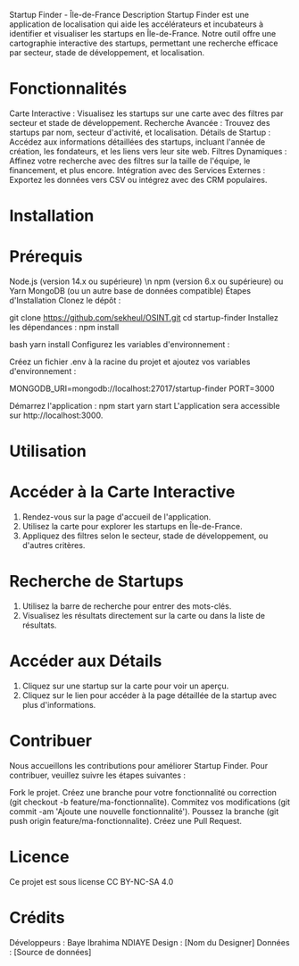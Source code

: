 Startup Finder - Île-de-France
Description
Startup Finder est une application de localisation qui aide les accélérateurs et incubateurs à identifier et visualiser les startups en Île-de-France. Notre outil offre une cartographie interactive des startups, permettant une recherche efficace par secteur, stade de développement, et localisation.

# Fonctionnalités
Carte Interactive : Visualisez les startups sur une carte avec des filtres par secteur et stade de développement.
Recherche Avancée : Trouvez des startups par nom, secteur d'activité, et localisation.
Détails de Startup : Accédez aux informations détaillées des startups, incluant l'année de création, les fondateurs, et les liens vers leur site web.
Filtres Dynamiques : Affinez votre recherche avec des filtres sur la taille de l'équipe, le financement, et plus encore.
Intégration avec des Services Externes : Exportez les données vers CSV ou intégrez avec des CRM populaires.

# Installation
# Prérequis 
Node.js (version 14.x ou supérieure) \n
npm (version 6.x ou supérieure) ou Yarn
MongoDB (ou un autre base de données compatible)
Étapes d'Installation
Clonez le dépôt :

git clone https://github.com/sekheul/OSINT.git
cd startup-finder
Installez les dépendances :
npm install

bash
yarn install
Configurez les variables d'environnement :

Créez un fichier .env à la racine du projet et ajoutez vos variables d'environnement :

MONGODB_URI=mongodb://localhost:27017/startup-finder
PORT=3000

Démarrez l'application :
npm start
yarn start
L'application sera accessible sur http://localhost:3000.

# Utilisation
# Accéder à la Carte Interactive
1. Rendez-vous sur la page d'accueil de l'application.
2. Utilisez la carte pour explorer les startups en Île-de-France.
3. Appliquez des filtres selon le secteur, stade de développement, ou d'autres critères.

# Recherche de Startups
1. Utilisez la barre de recherche pour entrer des mots-clés.
2. Visualisez les résultats directement sur la carte ou dans la liste de résultats.

# Accéder aux Détails
1. Cliquez sur une startup sur la carte pour voir un aperçu.
2. Cliquez sur le lien pour accéder à la page détaillée de la startup avec plus d'informations.

# Contribuer
Nous accueillons les contributions pour améliorer Startup Finder. Pour contribuer, veuillez suivre les étapes suivantes :

Fork le projet.
Créez une branche pour votre fonctionnalité ou correction (git checkout -b feature/ma-fonctionnalite).
Commitez vos modifications (git commit -am 'Ajoute une nouvelle fonctionnalité').
Poussez la branche (git push origin feature/ma-fonctionnalite).
Créez une Pull Request.
# Licence
Ce projet est sous license CC BY-NC-SA 4.0 

# Crédits
Développeurs : Baye Ibrahima NDIAYE
Design : [Nom du Designer]
Données : [Source de données]

